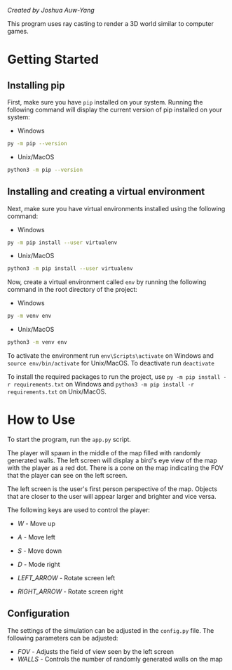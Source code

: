 *Created by Joshua Auw-Yang*

This program uses ray casting to render a 3D world similar to computer games.


# Getting Started


## Installing pip

First, make sure you have ```pip``` installed on your system. Running the following command will display the current version of pip installed on your system:
* Windows
```sh
py -m pip --version
```
* Unix/MacOS
```sh
python3 -m pip --version
```


## Installing and creating a virtual environment
Next, make sure you have virtual environments installed using the following command:
* Windows
```sh
py -m pip install --user virtualenv
```
* Unix/MacOS
```sh
python3 -m pip install --user virtualenv
```


Now, create a virtual environment called ```env``` by running the following command in the root directory of the project:
* Windows
```sh
py -m venv env
```
* Unix/MacOS
```sh
python3 -m venv env
```

To activate the environment run ```env\Scripts\activate``` on Windows and ```source env/bin/activate``` for Unix/MacOS.
To deactivate run ```deactivate```

To install the required packages to run the project, use ```py -m pip install -r requirements.txt``` on Windows and ```python3 -m pip install -r requirements.txt``` on Unix/MacOS.

# How to Use

To start the program, run the `app.py` script.

The player will spawn in the middle of the map filled with randomly generated walls. The left screen will display a bird's eye view of the map with the player as a red dot. There is a cone on the map indicating the FOV that the player can see on the left screen.

The left screen is the user's first person perspective of the map. Objects that are closer to the user will appear larger and brighter and vice versa.

The following keys are used to control the player:

* *W* - Move up
* *A* - Move left
* *S* - Move down
* *D* - Mode right

* *LEFT_ARROW* - Rotate screen left
* *RIGHT_ARROW* - Rotate screen right

## Configuration

The settings of the simulation can be adjusted in the ```config.py``` file. The following parameters can be adjusted:

* *FOV* - Adjusts the field of view seen by the left screen
* *WALLS* - Controls the number of randomly generated walls on the map